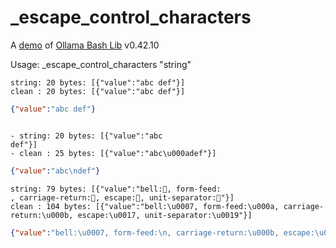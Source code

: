 # _escape_control_characters

A [demo](../README.md#demos) of [Ollama Bash Lib](https://github.com/attogram/ollama-bash-lib) v0.42.10

Usage: _escape_control_characters "string"


```
string: 20 bytes: [{"value":"abc def"}]
clean : 20 bytes: [{"value":"abc def"}]
```
```json
{"value":"abc def"}
```
```

- string: 20 bytes: [{"value":"abc
def"}]
- clean : 25 bytes: [{"value":"abc\u000adef"}]
```
```json
{"value":"abc\ndef"}
```

```
string: 79 bytes: [{"value":"bell:, form-feed:
, carriage-return:, escape:, unit-separator:"}]
clean : 104 bytes: [{"value":"bell:\u0007, form-feed:\u000a, carriage-return:\u000b, escape:\u0017, unit-separator:\u0019"}]
```
```json
{"value":"bell:\u0007, form-feed:\n, carriage-return:\u000b, escape:\u0017, unit-separator:\u0019"}
```
